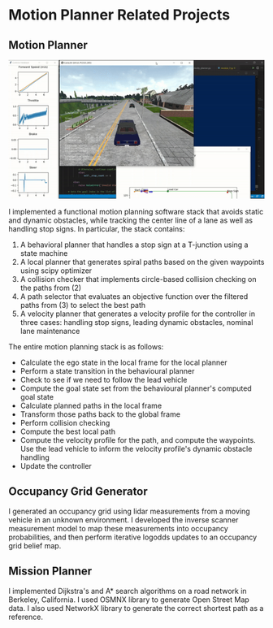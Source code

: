 # Motion Planner Related Projects

## Motion Planner
![](../Demo%20Images/mp-demo.gif)

I implemented a functional motion planning software stack that avoids static and dynamic obstacles, while tracking the center line of a lane as well as handling stop signs. In particular, the stack contains:  
1. A behavioral planner that handles a stop sign at a T-junction using a state machine
2. A local planner that generates spiral paths based on the given waypoints using scipy optimizer
3. A collision checker that implements circle-based collision checking on the paths from (2)
4. A path selector that evaluates an objective function over the filtered paths from (3) to select the best path
5. A velocity planner that generates a velocity profile for the controller in three cases: handling stop signs, leading dynamic obstacles, nominal lane maintenance

The entire motion planning stack is as follows:
- Calculate the ego state in the local frame for the local planner
- Perform a state transition in the behavioural planner
- Check to see if we need to follow the lead vehicle
- Compute the goal state set from the behavioural planner's computed goal state
- Calculate planned paths in the local frame
- Transform those paths back to the global frame
- Perform collision checking
- Compute the best local path
- Compute the velocity profile for the path, and compute the waypoints. Use the lead vehicle to inform the velocity profile's dynamic obstacle handling
- Update the controller


## Occupancy Grid Generator
I generated an occupancy grid using lidar measurements from a moving vehicle in an unknown environment. I developed the inverse scanner measurement model to map these measurements into occupancy probabilities, and then perform iterative logodds updates to an occupancy grid belief map. 

## Mission Planner
I implemented Dijkstra's and A* search algorithms on a road network in Berkeley, California. I used OSMNX library to generate Open Street Map data. I also used NetworkX library to generate the correct shortest path as a reference. 
